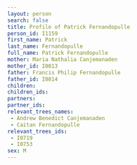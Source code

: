 ```yaml
---
layout: person
search: false
title: Profile of Patrick Fernandopulle
person_id: I1159
first_name: Patrick
last_name: Fernandopulle
full_name: Patrick Fernandopulle
mother: Maria Nathalia Canjemanaden
mother_id: I0813
father: Francis Philip Fernandopulle
father_id: I0814
children:
children_ids:
partners:
partner_ids:
relevant_trees_names:
 - Andrew Benedict Canjemanaden
 - Caitan Fernandopulle
relevant_trees_ids:
 - I0719
 - I0753
sex: M
---
```


